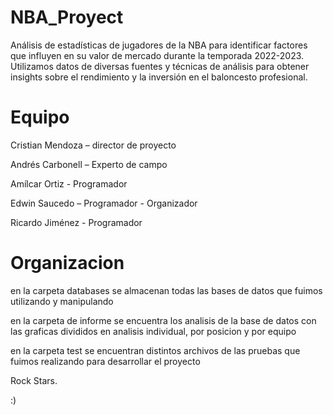 # NBA_Proyect
Análisis de estadísticas de jugadores de la NBA para identificar factores que influyen en su valor de mercado durante la temporada 2022-2023. Utilizamos datos de diversas fuentes y técnicas de análisis para obtener insights sobre el rendimiento y la inversión en el baloncesto profesional.

# Equipo
Cristian Mendoza – director de proyecto

Andrés Carbonell – Experto de campo

Amílcar Ortiz - Programador

Edwin Saucedo – Programador - Organizador

Ricardo Jiménez - Programador

# Organizacion
en la carpeta databases se almacenan todas las bases de datos que fuimos utilizando y manipulando

en la carpeta de informe se encuentra los analisis de la base de datos con las graficas divididos en analisis individual, por posicion y por equipo

en la carpeta test se encuentran distintos archivos de las pruebas que fuimos realizando para desarrollar el proyecto

Rock Stars.

:)
